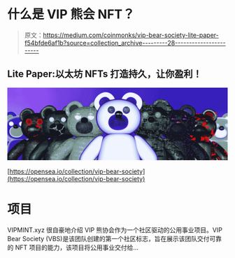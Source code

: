 # 什么是 VIP 熊会 NFT？

> 原文：<https://medium.com/coinmonks/vip-bear-society-lite-paper-f54bfde6af1b?source=collection_archive---------28----------------------->

## Lite Paper:以太坊 NFTs 打造持久，让你盈利！

![](img/a04517c015f89b932cc5104dc3188bcb.png)

[https://opensea.io/collection/vip-bear-society](https://opensea.io/collection/vip-bear-society)

# **项目**

VIPMINT.xyz 很自豪地介绍 VIP 熊协会作为一个社区驱动的公用事业项目。VIP Bear Society (VBS)是该团队创建的第一个社区标志，旨在展示该团队交付可靠的 NFT 项目的能力，该项目将公用事业交付给…